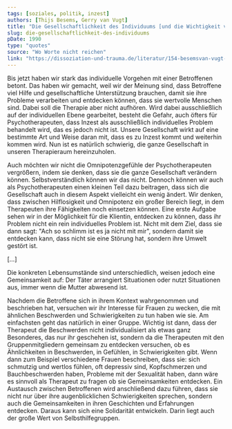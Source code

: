 ```yaml
---
tags: [soziales, politik, inzest]
authors: [Thijs Besems, Gerry van Vugt]
title: "Die Gesellschaftlichkeit des Individuums [und die Wichtigkeit von Selbsthilfegruppen]"
slug: die-gesellschaftlichkeit-des-individuums
pDate: 1990
type: "quotes"
source: "Wo Worte nicht reichen"
link: "https://dissoziation-und-trauma.de/literatur/154-besemsvan-vugt-wo-worte-nicht-reichen-therapie-mit-inzestopfern-gestalttherapeutisch-orientiert"
---
```


Bis jetzt haben wir stark das individuelle Vorgehen mit einer Betroffenen betont. Das haben wir gemacht, weil wir der Meinung sind, dass Betroffene viel Hilfe und gesellschaftliche Unterstützung brauchen, damit sie ihre Probleme verarbeiten und entdecken können, dass sie wertvolle Menschen sind. Dabei soll die Therapie aber nicht aufhören. Wird dabei ausschließlich auf der individuellen Ebene gearbeitet, besteht die Gefahr, auch öfters für Psychotherapeuten, dass Inzest als ausschließlich individuelles Problem behandelt wird, das es jedoch nicht ist. Unsere Gesellschaft wirkt auf eine bestimmte Art und Weise daran mit, dass es zu Inzest kommt und weiterhin kommen wird. Nun ist es natürlich schwierig, die ganze Gesellschaft in unseren Therapieraum hereinzuholen.

Auch möchten wir nicht die Omnipotenzgefühle der Psychotherapeuten vergrößern, indem sie denken, dass sie die ganze Gesellschaft verändern können. Selbstverständlich können wir das nicht. Dennoch können wir auch als Psychotherapeuten einen kleinen Teil dazu beitragen, dass sich die Gesellschaft auch in diesem Aspekt vielleicht ein wenig ändert. Wir denken, dass zwischen Hilflosigkeit und Omnipotenz ein großer Bereich liegt, in dem Therapeuten ihre Fähigkeiten noch einsetzen können. Eine erste Aufgabe sehen wir in der Möglichkeit für die Klientin, entdecken zu können, dass ihr Problem nicht ein rein individuelles Problem ist. Nicht mit dem Ziel, dass sie dann sagt: "Ach so schlimm ist es ja nicht mit mir", sondern damit sie entdecken kann, dass nicht sie eine Störung hat, sondern ihre Umwelt gestört ist.

[…]

Die konkreten Lebensumstände sind unterschiedlich, weisen jedoch eine Gemeinsamkeit auf: Der Täter arrangiert Situationen oder nutzt Situationen aus, immer wenn die Mutter abwesend ist.

Nachdem die Betroffene sich in ihrem Kontext wahrgenommen und beschrieben hat, versuchen wir ihr Interesse für Frauen zu wecken, die mit ähnlichen Beschwerden und Schwierigkeiten zu tun haben wie sie. Am einfachsten geht das natürlich in einer Gruppe. Wichtig ist dann, dass der Therapeut die Beschwerden nicht individualisiert als etwas ganz Besonderes, das nur ihr geschehen ist, sondern da die Therapeuten mit den Gruppenmitgliedern gemeinsam zu entdecken versuchen, ob es Ähnlichkeiten in Beschwerden, in Gefühlen, in Schwierigkeiten gibt. Wenn dann zum Beispiel verschiedene Frauen beschreiben, dass sie: sich schmutzig und wertlos fühlen, oft depressiv sind, Kopfschmerzen und Bauchbeschwerden haben, Probleme mit der Sexualität haben, dann wäre es sinnvoll als Therapeut zu fragen ob sie Gemeinsamkeiten entdecken. Ein Austausch zwischen Betroffenen wird anschließend dazu führen, dass sie nicht nur über ihre augenblicklichen Schwierigkeiten sprechen, sondern auch die Gemeinsamkeiten in ihren Geschichten und Erfahrungen entdecken. Daraus kann sich eine Solidarität entwickeln. Darin liegt auch der große Wert von Selbsthilfegruppen.